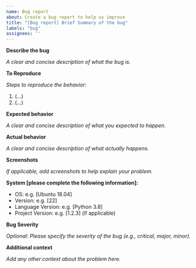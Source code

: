 ```yaml
---
name: Bug report
about: Create a bug report to help us improve
title: "[Bug report] Brief Summary of the bug"
labels: "bug"
assignees: ''
---
```


**Describe the bug**

_A clear and concise description of what the bug is._

**To Reproduce**

_Steps to reproduce the behavior:_
1. (...)
2. (...)

**Expected behavior**

_A clear and concise description of what you expected to happen._

**Actual behavior**

_A clear and concise description of what actually happens._

**Screenshots**

_If applicable, add screenshots to help explain your problem._

**System [please complete the following information]:**

- OS: e.g. [Ubuntu 18.04]
- Version: e.g. [22]
- Language Version: e.g. [Python 3.8]
- Project Version: e.g. [1.2.3] (if applicable)

**Bug Severity**

_Optional: Please specify the severity of the bug (e.g., critical, major, minor)._

**Additional context**

_Add any other context about the problem here._
